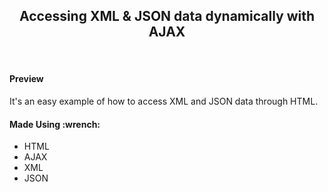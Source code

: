 <h2 align="center">Accessing XML & JSON data dynamically with AJAX</h2>
<br>

<h4>Preview</h4>
It's an easy example of how to access XML and JSON data through HTML.


<br>
<h4 id="tools">Made Using :wrench:</h4>

* HTML
* AJAX
* XML
* JSON
